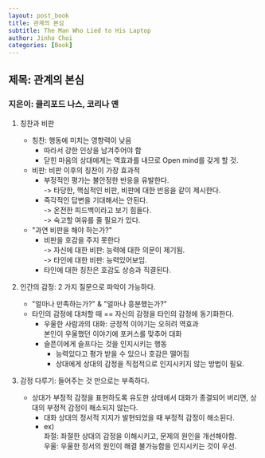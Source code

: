 ```yaml
---
layout: post_book
title: 관계의 본심
subtitle: The Man Who Lied to His Laptop
author: Jinho Choi
categories: [Book]
---
```


## 제목: 관계의 본심  
### 지은이: 클리포드 나스, 코리나 옌  

1. 칭찬과 비판
    - 칭찬: 행동에 미치는 영향력이 낮음  
        - 따라서 강한 인상을 남겨주어야 함  
        - 닫힌 마음의 상대에게는 역효과를 내므로 Open mind를 갖게 할 것.
    - 비판: 비판 이후의 칭찬이 가장 효과적  
        - 부정적인 평가는 불안정한 반응을 유발한다.  
        -> 타당한, 핵심적인 비판, 비판에 대한 반응을 같이 제시한다.  
        - 즉각적인 답변을 기대해서는 안된다.  
        -> 온전한 피드백이라고 보기 힘들다.  
        -> 숙고할 여유를 줄 필요가 있다.  
    - "과연 비판을 해야 하는가?"
        - 비판을 호감을 주지 못한다  
        -> 자신에 대한 비판: 능력에 대한 의문이 제기됨.  
        -> 타인에 대한 비판: 능력있어보임.
        - 타인에 대한 칭찬은 호감도 상승과 직결된다.

2. 인간의 감정: 2 가지 질문으로 파악이 가능하다.
    - "얼마나 만족하는가?" & "얼마나 흥분했는가?"
    - 타인의 감정에 대처할 때 == 자신의 감정을 타인의 감정에 동기화한다.
        - 우울한 사람과의 대화: 긍정적 이야기는 오히려 역효과  
        본인이 우울했던 이야기에 포커스를 맞추어 대화
        - 슬픈이에게 슬프다는 것을 인지시키는 행동
            - 능력있다고 평가 받을 수 있으나 호감은 떨어짐
            - 상대에게 상대의 감정을 직접적으로 인지시키지 않는 방법이 필요.

3. 감정 다루기: 들어주는 것 만으로는 부족하다.
    - 상대가 부정적 감정을 표현하도록 유도한 상태에서 대화가 종결되어 버리면, 상대의 부정적 감정이 해소되지 않는다.
        - 대화 상대의 정서적 지지가 발현되었을 때 부정적 감정이 해소된다.
        - ex)  
        좌절: 좌절한 상대의 감정을 이해시키고, 문제의 원인을 개선해야함.  
        우울: 우울한 정서의 원인이 해결 불가능함을 인지시키는 것이 우선.